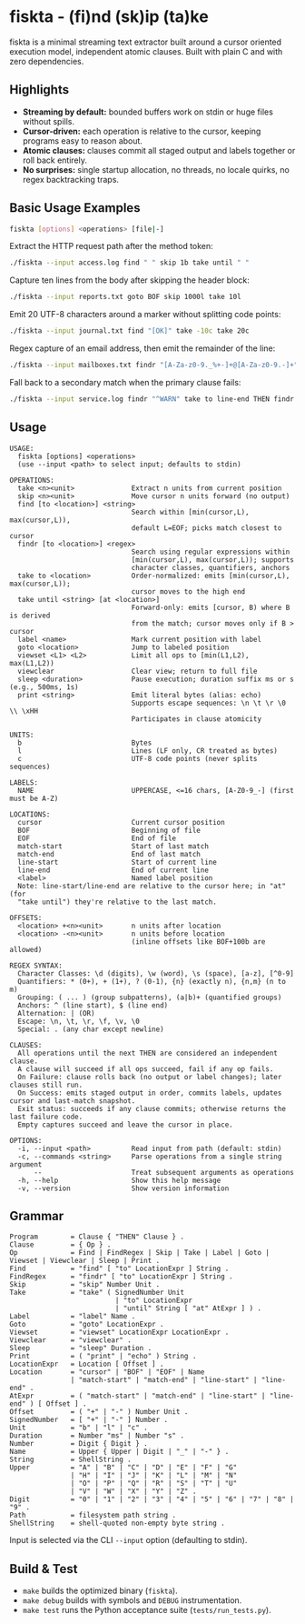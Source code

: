 # fiskta - (fi)nd (sk)ip (ta)ke

fiskta is a minimal streaming text extractor built around a cursor oriented execution model, independent atomic clauses. Built with plain C and with zero dependencies.

## Highlights
- **Streaming by default:** bounded buffers work on stdin or huge files without spills.
- **Cursor-driven:** each operation is relative to the cursor, keeping programs easy to reason about.
- **Atomic clauses:** clauses commit all staged output and labels together or roll back entirely.
- **No surprises:** single startup allocation, no threads, no locale quirks, no regex backtracking traps.

## Basic Usage Examples

```bash
fiskta [options] <operations> [file|-]
```

Extract the HTTP request path after the method token:
```bash
./fiskta --input access.log find " " skip 1b take until " "
```
Capture ten lines from the body after skipping the header block:
```bash
./fiskta --input reports.txt goto BOF skip 1000l take 10l
```
Emit 20 UTF-8 characters around a marker without splitting code points:
```bash
./fiskta --input journal.txt find "[OK]" take -10c take 20c
```
Regex capture of an email address, then emit the remainder of the line:
```bash
./fiskta --input mailboxes.txt findr "[A-Za-z0-9._%+-]+@[A-Za-z0-9.-]+" take to line-end
```
Fall back to a secondary match when the primary clause fails:
```bash
./fiskta --input service.log findr "^WARN" take to line-end THEN findr "^INFO" take to line-end
```

## Usage

```
USAGE:
  fiskta [options] <operations>
  (use --input <path> to select input; defaults to stdin)

OPERATIONS:
  take <n><unit>              Extract n units from current position
  skip <n><unit>              Move cursor n units forward (no output)
  find [to <location>] <string>
                              Search within [min(cursor,L), max(cursor,L)),
                              default L=EOF; picks match closest to cursor
  findr [to <location>] <regex>
                              Search using regular expressions within
                              [min(cursor,L), max(cursor,L)); supports
                              character classes, quantifiers, anchors
  take to <location>          Order-normalized: emits [min(cursor,L), max(cursor,L));
                              cursor moves to the high end
  take until <string> [at <location>]
                              Forward-only: emits [cursor, B) where B is derived
                              from the match; cursor moves only if B > cursor
  label <name>                Mark current position with label
  goto <location>             Jump to labeled position
  viewset <L1> <L2>           Limit all ops to [min(L1,L2), max(L1,L2))
  viewclear                   Clear view; return to full file
  sleep <duration>            Pause execution; duration suffix ms or s (e.g., 500ms, 1s)
  print <string>              Emit literal bytes (alias: echo)
                              Supports escape sequences: \n \t \r \0 \\ \xHH
                              Participates in clause atomicity

UNITS:
  b                           Bytes
  l                           Lines (LF only, CR treated as bytes)
  c                           UTF-8 code points (never splits sequences)

LABELS:
  NAME                        UPPERCASE, <=16 chars, [A-Z0-9_-] (first must be A-Z)

LOCATIONS:
  cursor                      Current cursor position
  BOF                         Beginning of file
  EOF                         End of file
  match-start                 Start of last match
  match-end                   End of last match
  line-start                  Start of current line
  line-end                    End of current line
  <label>                     Named label position
  Note: line-start/line-end are relative to the cursor here; in "at" (for
  "take until") they're relative to the last match.

OFFSETS:
  <location> +<n><unit>       n units after location
  <location> -<n><unit>       n units before location
                              (inline offsets like BOF+100b are allowed)

REGEX SYNTAX:
  Character Classes: \d (digits), \w (word), \s (space), [a-z], [^0-9]
  Quantifiers: * (0+), + (1+), ? (0-1), {n} (exactly n), {n,m} (n to m)
  Grouping: ( ... ) (group subpatterns), (a|b)+ (quantified groups)
  Anchors: ^ (line start), $ (line end)
  Alternation: | (OR)
  Escape: \n, \t, \r, \f, \v, \0
  Special: . (any char except newline)

CLAUSES:
  All operations until the next THEN are considered an independent clause.
  A clause will succeed if all ops succeed, fail if any op fails.
  On Failure: clause rolls back (no output or label changes); later clauses still run.
  On Success: emits staged output in order, commits labels, updates cursor and last-match snapshot.
  Exit status: succeeds if any clause commits; otherwise returns the last failure code.
  Empty captures succeed and leave the cursor in place.

OPTIONS:
  -i, --input <path>          Read input from path (default: stdin)
  -c, --commands <string>     Parse operations from a single string argument
      --                      Treat subsequent arguments as operations
  -h, --help                  Show this help message
  -v, --version               Show version information
```

## Grammar
```
Program        = Clause { "THEN" Clause } .
Clause         = { Op } .
Op             = Find | FindRegex | Skip | Take | Label | Goto | Viewset | Viewclear | Sleep | Print .
Find           = "find" [ "to" LocationExpr ] String .
FindRegex      = "findr" [ "to" LocationExpr ] String .
Skip           = "skip" Number Unit .
Take           = "take" ( SignedNumber Unit
                          | "to" LocationExpr
                          | "until" String [ "at" AtExpr ] ) .
Label          = "label" Name .
Goto           = "goto" LocationExpr .
Viewset        = "viewset" LocationExpr LocationExpr .
Viewclear      = "viewclear" .
Sleep          = "sleep" Duration .
Print          = ( "print" | "echo" ) String .
LocationExpr   = Location [ Offset ] .
Location       = "cursor" | "BOF" | "EOF" | Name
               | "match-start" | "match-end" | "line-start" | "line-end" .
AtExpr         = ( "match-start" | "match-end" | "line-start" | "line-end" ) [ Offset ] .
Offset         = ( "+" | "-" ) Number Unit .
SignedNumber   = [ "+" | "-" ] Number .
Unit           = "b" | "l" | "c" .
Duration       = Number "ms" | Number "s" .
Number         = Digit { Digit } .
Name           = Upper { Upper | Digit | "_" | "-" } .
String         = ShellString .
Upper          = "A" | "B" | "C" | "D" | "E" | "F" | "G"
               | "H" | "I" | "J" | "K" | "L" | "M" | "N"
               | "O" | "P" | "Q" | "R" | "S" | "T" | "U"
               | "V" | "W" | "X" | "Y" | "Z" .
Digit          = "0" | "1" | "2" | "3" | "4" | "5" | "6" | "7" | "8" | "9" .
Path           = filesystem path string .
ShellString    = shell-quoted non-empty byte string .
```

Input is selected via the CLI `--input` option (defaulting to stdin).

## Build & Test
- `make` builds the optimized binary (`fiskta`).
- `make debug` builds with symbols and `DEBUG` instrumentation.
- `make test` runs the Python acceptance suite (`tests/run_tests.py`).
